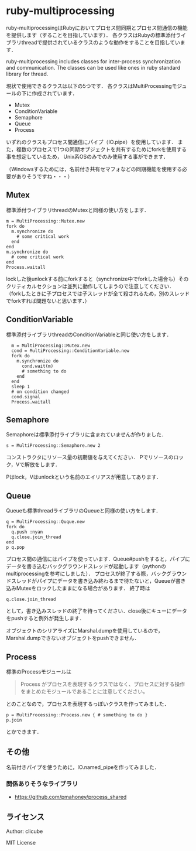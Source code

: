 ruby-multiprocessing
====================

ruby-multiprocessingはRubyにおいてプロセス間同期とプロセス間通信の機能を提供します（することを目指しています）．
各クラスはRubyの標準添付ライブラリthreadで提供されているクラスのような動作をすることを目指しています．

ruby-multiprocessing includes classes for inter-process synchronization and communication. 
The classes can be used like ones in ruby standard library for thread.

現状で使用できるクラスは以下の5つです．
各クラスはMultiProcessingモジュールの下に作成されています．

* Mutex
* ConditionVariable
* Semaphore
* Queue
* Process

いずれのクラスもプロセス間通信にパイプ（IO.pipe）を使用しています．
また，複数のプロセスで1つの同期オブジェクトを共有するためにforkを使用する事を想定しているため，
Unix系OSのみでのみ使用する事ができます．

（Windowsするためには，名前付き共有セマフォなどの同期機能を使用する必要がありそうですね・・・）

Mutex
----------------

標準添付ライブラリthreadのMutexと同様の使い方をします．

    m = MultiProcessing::Mutex.new
    fork do
      m.synchronize do
        # some critical work
      end
    end
    m.synchronize do
      # come critical work
    end
    Process.waitall

lockした後unlockする前にforkすると（synchronize中でforkした場合も）そのクリティカルセクションは並列に動作してしまうので注意してください．
（forkしたときに子プロセスでは子スレッドが全て殺されるため，別のスレッドでforkすれば問題ないと思います．）

ConditionVariable
----------------

標準添付ライブラリthreadのConditionVariableと同じ使い方をします．

      m = MultiProcessing::Mutex.new
      cond = MultiProcessing::ConditionVariable.new
      fork do
        m.synchronize do
          cond.wait(m)
          # something to do
        end
      end
      sleep 1
      # on condition changed
      cond.signal
      Process.waitall

Semaphore
----------------

Semaphoreは標準添付ライブラリに含まれていませんが作りました．

    s = MultiProcessing::Semaphore.new 2

コンストラクタにリソース量の初期値を与えてください．
Pでリソースのロック，Vで解放をします．

Pはlock，Vはunlockという名前のエイリアスが用意してあります．

Queue
----------------

Queueも標準threadライブラリのQueueと同様の使い方をします．

    q = MultiProcessing::Quque.new
    fork do
      q.push :nyan
      q.close.join_thread
    end
    p q.pop

プロセス間の通信にはパイプを使っています．Queue#pushをすると，パイプにデータを書き込むバックグラウンドスレッドが起動します（pythonのmultiprocessingを参考にしました）．
プロセスが終了する際，バックグラウンドスレッドがパイプにデータを書き込み終わるまで待たないと，Queueが書き込みMutexをロックしたままになる場合があります．
終了時は

    q.close.join_thread

として，書き込みスレッドの終了を待ってください．close後にキューにデータをpushすると例外が発生します．

オブジェクトのシリアライズにMarshal.dumpを使用しているので，Marshal.dumpできないオブジェクトをpushできません．

Process
----------------

標準のProcessモジュールは

>Process がプロセスを表現するクラスではなく、プロセスに対する操作 をまとめたモジュールであることに注意してください。

とのことなので，プロセスを表現するっぽいクラスを作ってみました．

    p = MultiProcessing::Process.new { # something to do }
    p.join

とかできます．

その他
----------------

名前付きパイプを使うために，IO.named_pipeを作ってみました．

### 関係ありそうなライブラリ

* https://github.com/pmahoney/process_shared


ライセンス
----------------

Author: clicube

MIT License


